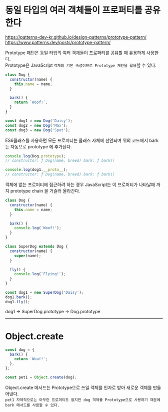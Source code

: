 # 동일 타입의 여러 객체들이 프로퍼티를 공유한다

https://patterns-dev-kr.github.io/design-patterns/prototype-pattern/  
https://www.patterns.dev/posts/prototype-pattern/

Prototype 패턴은 동일 타입의 여러 객체들이 프로퍼티를 공유할 때 유용하게 사용한다.  
Prototype은 JavaScript `객체의 기본 속성이므로 Prototype 체인을 활용`할 수 있다.

```javascript
class Dog {
  constructor(name) {
    this.name = name;
  }

  bark() {
    return `Woof!`;
  }
}

const dog1 = new Dog('Daisy');
const dog2 = new Dog('Max');
const dog3 = new Dog('Spot');
```

ES6클래스를 사용하면 모든 프로퍼티는 클래스 자체에 선언되며 위의 코드에서 bark 는 자동으로 prototype 에 추가된다.

```javascript
console.log(Dog.prototype);
// constructor: ƒ Dog(name, breed) bark: ƒ bark()

console.log(dog1.__proto__);
// constructor: ƒ Dog(name, breed) bark: ƒ bark()
```

객체에 없는 프로퍼티에 접근하려 하는 경우 JavaScript는 이 프로퍼티가 나타날때 까지 prototype chain 을 거슬러 올라간다.

```javascript
class Dog {
  constructor(name) {
    this.name = name;
  }

  bark() {
    console.log('Woof!');
  }
}

class SuperDog extends Dog {
  constructor(name) {
    super(name);
  }

  fly() {
    console.log(`Flying!`);
  }
}

const dog1 = new SuperDog('Daisy');
dog1.bark();
dog1.fly();
```

dog1 -> SuperDog.prototype -> Dog.prototype

---

# Object.create

```javascript
const dog = {
  bark() {
    return `Woof!`;
  },
};

const pet1 = Object.create(dog);
```

Object.create 메서드는 Prototype으로 쓰일 객체를 인자로 받아 새로운 객체를 만들어낸다.  
`pet1 자체적으로는 아무런 프로퍼티도 없지만 dog 객체를 Prototype으로 사용하기 때문에 bark 메서드를 사용할 수 있다.`
